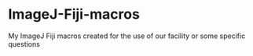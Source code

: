 # ImageJ-Fiji-macros
My ImageJ Fiji macros created for the use of our facility or some specific questions
